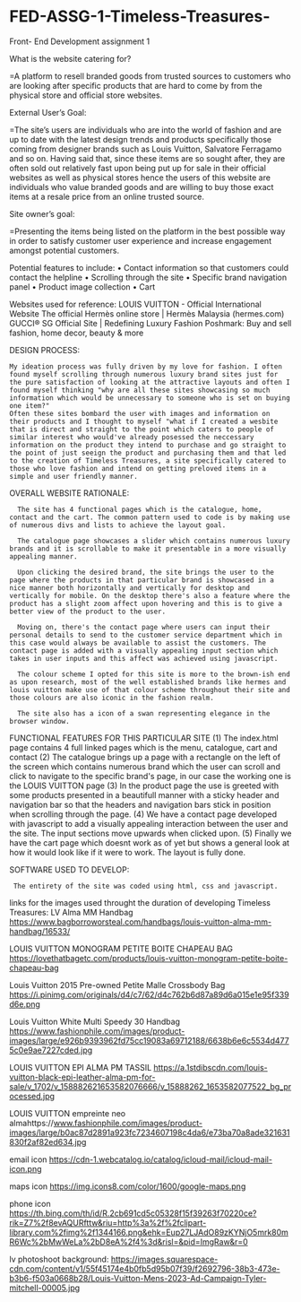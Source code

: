 # FED-ASSG-1-Timeless-Treasures-
Front- End Development assignment 1

What is the website catering for?

=A platform to resell branded goods from trusted sources to customers who are looking after specific products that are hard to come by from the physical store and official store websites.

External User’s Goal:

=The site’s users are individuals who are into the world of fashion and are up to date with the latest design trends and products specifically those coming from designer brands such as Louis Vuitton, Salvatore Ferragamo and so on. Having said that, since these items are so sought after, they are often sold out relatively fast upon being put up for sale in their official websites as well as physical stores hence the users of this website are individuals who value branded goods and are willing to buy those exact items at a resale price from an online trusted source.

Site owner’s goal:

=Presenting the items being listed on the platform in the best possible way in order to satisfy customer user experience and increase engagement amongst potential customers.

Potential features to include:
•	Contact information so that customers could contact the helpline 
•	Scrolling through the site
•	Specific brand navigation panel
•	Product image collection 
•	Cart

Websites used for reference:
LOUIS VUITTON - Official International Website
The official Hermès online store | Hermès Malaysia (hermes.com)
GUCCI® SG Official Site | Redefining Luxury Fashion
Poshmark: Buy and sell fashion, home decor, beauty & more


DESIGN PROCESS:

    My ideation process was fully driven by my love for fashion. I often found myself scrolling through numerous luxury brand sites just for the pure satisfaction of looking at the attractive layouts and often I found myself thinking "why are all these sites showcasing so much information which would be unnecessary to someone who is set on buying one item?" 
    Often these sites bombard the user with images and information on their products and I thought to myself "what if I created a wesbite that is direct and straight to the point which caters to people of similar interest who would've already posessed the neccessary information on the product they intend to purchase and go straight to the point of just seeign the product and purchasing them and that led to the creation of Timeless Treasures, a site specifically catered to those who love fashion and intend on getting preloved items in a simple and user friendly manner.

OVERALL WEBSITE RATIONALE:

      The site has 4 functional pages which is the catalogue, home, contact and the cart. The common pattern used to code is by making use of numerous divs and lists to achieve the layout goal. 

      The catalogue page showcases a slider which contains numerous luxury brands and it is scrollable to make it presentable in a more visually appealing manner.

      Upon clicking the desired brand, the site brings the user to the page where the products in that particular brand is showcased in a nice manner both horizontally and vertically for desktop and vertically for mobile. On the desktop there's also a feature where the product has a slight zoom affect upon hovering and this is to give a better view of the product to the user.

      Moving on, there's the contact page where users can input their personal details to send to the customer service department which in this case would always be available to assist the customers. The contact page is added with a visually appealing input section which takes in user inputs and this affect was achieved using javascript.

      The colour scheme I opted for this site is more to the brown-ish end as upon research, most of the well established brands like hermes and louis vuitton make use of that colour scheme throughout their site and those colours are also iconic in the fashion realm.

      The site also has a icon of a swan representing elegance in the browser window.


FUNCTIONAL FEATURES FOR THIS PARTICULAR SITE
    (1) The index.html page contains 4 full linked pages which is the menu, catalogue, cart and contact
    (2) The catalogue brings up a page with a rectangle on the left of the screen which contains numerous brand which the user can scroll and click to navigate to the specific brand's page, in our case the working one is the LOUIS VUITTON page
    (3) In the product page the use is greeted with some products presented in a beautifull manner with a sticky header and navigation bar so that the headers and navigation bars stick in position when scrolling through the page.
    (4) We have a contact page developed with javascript to add a visually appealing interaction between the user and the site. The input sections move upwards when clicked upon.
    (5) Finally we have the cart page which doesnt work as of yet but shows a general look at how it would look like if it were to work. The layout is fully done.

SOFTWARE USED TO DEVELOP:
     
     The entirety of the site was coded using html, css and javascript.

links for the images used throught the duration of developing Timeless Treasures:
LV Alma MM Handbag 
https://www.bagborroworsteal.com/handbags/louis-vuitton-alma-mm-handbag/16533/

LOUIS VUITTON MONOGRAM PETITE BOITE CHAPEAU BAG
https://lovethatbagetc.com/products/louis-vuitton-monogram-petite-boite-chapeau-bag

Louis Vuitton 2015 Pre-owned Petite Malle Crossbody Bag
https://i.pinimg.com/originals/d4/c7/62/d4c762b6d87a89d6a015e1e95f339d6e.png

Louis Vuitton White Multi Speedy 30 Handbag
https://www.fashionphile.com/images/product-images/large/e926b9393962fd75cc19083a69712188/6638b6e6c5534d4775c0e9ae7227cded.jpg

LOUIS VUITTON EPI ALMA PM TASSIL
https://a.1stdibscdn.com/louis-vuitton-black-epi-leather-alma-pm-for-sale/v_1702/v_158882621653582076666/v_15888262_1653582077522_bg_processed.jpg

LOUIS VUITTON empreinte neo almahttps://www.fashionphile.com/images/product-images/large/b0ac87d2891a923fc7234607198c4da6/e73ba70a8ade321631830f2af82ed634.jpg

email icon
https://cdn-1.webcatalog.io/catalog/icloud-mail/icloud-mail-icon.png

maps icon 
https://img.icons8.com/color/1600/google-maps.png

phone icon 
https://th.bing.com/th/id/R.2cb691cd5c05328f15f39263f70220ce?rik=Z7%2f8evAQURfttw&riu=http%3a%2f%2fclipart-library.com%2fimg%2f1344166.png&ehk=Eup27LJAdO89zKYNjO5mrk80mR6Wc%2bMwWeLa%2bD8eA%2f4%3d&risl=&pid=ImgRaw&r=0

lv photoshoot background:
https://images.squarespace-cdn.com/content/v1/55f45174e4b0fb5d95b07f39/f2692796-38b3-473e-b3b6-f503a0668b28/Louis-Vuitton-Mens-2023-Ad-Campaign-Tyler-mitchell-00005.jpg


